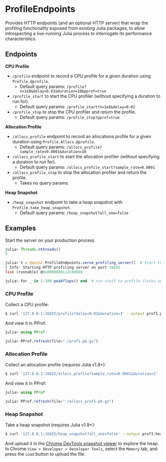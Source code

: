 # ProfileEndpoints

Provides HTTP endpoints (and an optional HTTP server) that wrap the profiling
functionality exposed from existing Julia packages, to allow introspecting a live-running
Julia process to interrogate its performance characteristics.

## Endpoints

**CPU Profile**

- `/profile` endpoint to record a CPU profile for a given duration using `Profile.@profile`.
    - Default query params: `/profile?n=1e8&delay=0.01&duration=10&pprof=true`
- `/profile_start` to start the CPU profiler (without specifying a duration to run for).
    - Default query params: `/profile_start?n=1e8&delay=0.01`
- `/profile_stop` to stop the CPU profiler and return the profile.
    - Default query params: `/profile_stop?pprof=true`

**Allocation Profile**

- `/allocs_profile` endpoint to record an allocations profile for a given duration using `Profile.Allocs.@profile`.
    - Default query params: `/allocs_profile?sample_rate=0.0001&duration=10`
- `/allocs_profile_start` to start the allocation profiler (without specifying a duration to run for).
    - Default query params: `/allocs_profile_start?sample_rate=0.0001`
- `/allocs_profile_stop` to stop the allocation profiler and return the profile.
    - Takes no query params.

**Heap Snapshot**

- `/heap_snapshot` endpoint to take a heap snapshot with `Profile.take_heap_snapshot`.
    - Default query params: `/heap_snapshot?all_one=false`

## Examples

Start the server on your production process
```julia
julia> Threads.nthreads()
4

julia> t = @async ProfileEndpoints.serve_profiling_server()  # Start the profiling server in the background
[ Info: Starting HTTP profiling server on port 16825
Task (runnable) @0x0000000113c8d660

julia> for _ in 1:100 peakflops() end  # run stuff to profile (locks up the REPL)
```

### CPU Profile

Collect a CPU profile:
```bash
$ curl '127.0.0.1:16825/profile?delay=0.01&duration=3' --output prof1.pb.gz
```

And view it in PProf:
```julia
julia> using PProf

julia> PProf.refresh(file="./prof1.pb.gz")
```

### Allocation Profile

Collect an allocation profile (requires Julia v1.8+):
```bash
$ curl '127.0.0.1:16825/allocs_profile?sample_rate=0.0001&duration=3' --output allocs_prof1.pb.gz
```

And view it in PProf:
```julia
julia> using PProf

julia> PProf.refresh(file="./allocs_prof1.pb.gz")
```

### Heap Snapshot

Take a heap snapshot (requires Julia v1.9+):
```bash
$ curl '127.0.0.1:16825/heap_snapshot?all_one=false' --output prof1.heapsnapshot
```

And upload it in the [Chrome DevTools snapshot viewer](https://developer.chrome.com/docs/devtools/memory-problems/heap-snapshots/#view_snapshots) to explore the heap.
In Chrome `View > Developer > Developer Tools`, select the `Memory` tab, and press the `Load` button to upload the file.
